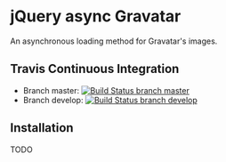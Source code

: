 # jQuery async Gravatar
An asynchronous loading method for Gravatar's images.

## Travis Continuous Integration
* Branch master:  [![Build Status branch master](https://travis-ci.org/llaumgui/jquery-async-gravatar.svg?branch=master)](https://travis-ci.org/llaumgui/jquery-async-gravatar)
* Branch develop: [![Build Status branch develop](https://travis-ci.org/llaumgui/jquery-async-gravatar.svg?branch=develop)](https://travis-ci.org/llaumgui/jquery-async-gravatar)

## Installation
TODO
